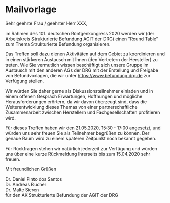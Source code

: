 # Mailvorlage

Sehr geehrte Frau / geehrter Herr XXX,

im Rahmen des 101. deutschen Röntgenkongress 2020 werden wir (der Arbeitskreis Strukturierte Befundung AGIT der DRG) einen "Round Table“ zum Thema Strukturierte Befundung organisieren.

Das Treffen soll dazu dienen Aktivitäten auf dem Gebiet zu koordinieren und in einen stärkeren Austausch mit Ihnen (den Vertretern der Hersteller) zu treten. Wie Sie vermutlich wissen beschäftigt sich unsere Gruppe im Austausch mit den anderen AGs der DRG mit der Erstellung und Freigabe von Befundvorlagen, die wir unter https://www.befundung.drg.de zur Verfügung stellen.

Wir würden Sie daher gerne als Diskussionsteilnehmer einladen und in einem offenen Gespräch Erwartungen, Hoffnungen und mögliche Herausforderungen erörtern, da wir davon überzeugt sind, dass die Weiterentwicklung dieses Themas von einer partnerschaftliche Zusammenarbeit zwischen Herstellern und Fachgesellschaften profitieren wird.

Für dieses Treffen haben wir den 21.05.2020, 15:30 - 17:00 angesetzt, und würden uns sehr freuen Sie als Teilnehmer begrüßen zu können. Der genaue Raum wird zu einem späteren Zeitpunkt noch bekannt gegeben.

Für Rückfragen stehen wir natürlich jederzeit zur Verfügung und würden uns über eine kurze Rückmeldung Ihrerseits bis zum 15.04.2020 sehr freuen.

Mit freundlichen Grüßen

Dr. Daniel Pinto dos Santos  
Dr. Andreas Bucher  
Dr. Malte Sieren  
für den AK Strukturierte Befundung der AGIT der DRG
